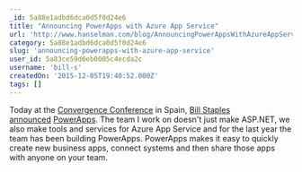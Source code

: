 ```yaml
---
_id: 5a88e1adbd6dca0d5f0d24e6
title: "Announcing PowerApps with Azure App Service"
url: 'http://www.hanselman.com/blog/AnnouncingPowerAppsWithAzureAppService.aspx'
category: 5a88e1adbd6dca0d5f0d24e6
slug: 'announcing-powerapps-with-azure-app-service'
user_id: 5a83ce59d6eb0005c4ecda2c
username: 'bill-s'
createdOn: '2015-12-05T19:40:52.000Z'
tags: []
---
```


Today at the <a href="http://www.microsoft.com/en/convergence/">Convergence Conference</a> in Spain, <a href="http://blogs.microsoft.com/?p=62871">Bill Staples announced</a> <a href="http://www.powerapps.com/">PowerApps</a>. The team I work on doesn't just make ASP.NET, we also make tools and services for Azure App Service and for the last year the team has been building PowerApps. PowerApps makes it easy to quickly create new business apps, connect systems and then share those apps with anyone on your team.
